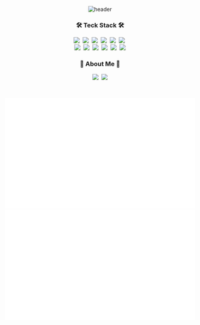 <div align="center">
  
![header](https://capsule-render.vercel.app/api?type=waving&color=timeauto&height=200&section=header&text=JongChan%20Kim&fontColor=FFFFFF&fontSize=90&fontAlign=62&fontAlignY=32&desc=iOS_Developer&descSize=25&descAlign=85&descAlignY=50)

<h3 align="center">🛠 Teck Stack 🛠</h3>
<p align="center">
  <img src="https://img.shields.io/badge/Swift-F05138?style=flat&logo=Swift&logoColor=white"/></a>&nbsp
  <img src="https://img.shields.io/badge/Xcode-147EFB?style=flat&logo=Xcode&logoColor=white"/></a>&nbsp
  <img src="https://img.shields.io/badge/Fastlane-00F200?style=flat&logo=Fastlane&logoColor=white"/></a>&nbsp
  <img src="https://img.shields.io/badge/GitKraken-179287?style=flat&logo=GitKraken&logoColor=white"/></a>&nbsp
  <img src="https://img.shields.io/badge/Notion-000000?style=flat&logo=Notion&logoColor=white"/></a>&nbsp
  <img src="https://img.shields.io/badge/Postman-FF6C37?style=flat&logo=Postman&logoColor=white"/></a>&nbsp
  <br>
  <img src="https://img.shields.io/badge/Firebase-FFCA28?style=flat&logo=Firebase&logoColor=white"/></a>&nbsp
  <img src="https://img.shields.io/badge/Zoom-2D8CFF?style=flat&logo=Zoom&logoColor=white"/></a>&nbsp
  <img src="https://img.shields.io/badge/Discord-5865F2?style=flat&logo=Discord&logoColor=white"/></a>&nbsp
  <img src="https://img.shields.io/badge/Slack-4A154B?style=flat&logo=Slack&logoColor=white"/></a>&nbsp
  <img src="https://img.shields.io/badge/GitHub-gray?style=flat&logo=GitHub&logoColor=black"/></a>&nbsp
  <img src="https://img.shields.io/badge/Git-blue?style=flat&logo=Git&logoColor=F05032"/></a>  
</p>


<h3 align="center"> 🎳 About Me 🎳 </h3>
<p align="center">
  <a href="https://www.linkedin.com/in/kickbell/"><img src="https://img.shields.io/badge/LinkedIn-3884FF?style=flat&logo=LinkedIn&logoColor=white&link=https://www.linkedin.com/in/kickbell/"></a>&nbsp
  <a href="https://kickbell.gitbook.io/blog"><img src="https://img.shields.io/badge/Tech Blog-E4405F?style=flat&logo=GitBook&logoColor=white&link=https://kickbell.gitbook.io/blog"/></a>
</p>

<br>

![](https://github.com/kickbell/github-stats-transparent/blob/output/generated/overview.svg)
![](https://github.com/kickbell/github-stats-transparent/blob/output/generated/languages.svg)

</div>
